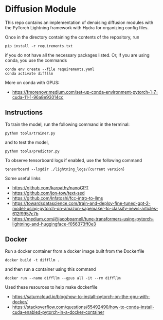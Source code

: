 # Diffusion Module

This repo contains an implementation of denoising diffusion modules with the PyTorch Lightning framework with Hydra for organizing config files.

Once in the directory containing the contents of the repository, run
```
pip install -r requirements.txt
```
if you do not have all the necessary packages listed. Or, if you are using conda, you use the commands

```
conda env create --file requirements.yaml
conda activate diffllm
```

More on conda with GPUS:
 - https://fmorenovr.medium.com/set-up-conda-environment-pytorch-1-7-cuda-11-1-96a8e93014cc

## Instructions 

To train the model, run the following command in the terminal:
```
python tools/trainer.py
```

and to test the model, 
```
python tools/predictor.py
```

To observe tensorboard logs if enabled, use the following command
```
tensorboard --logdir ./lightning_logs/{current version}
```

Some useful links
 - https://github.com/karpathy/nanoGPT
 - https://github.com/jon-tow/text-sed
 - https://github.com/Infatoshi/fcc-intro-to-llms
 - https://towardsdatascience.com/train-and-deploy-fine-tuned-gpt-2-model-using-pytorch-on-amazon-sagemaker-to-classify-news-articles-612f9957c7b
 - https://medium.com/@jacobparnell/tune-transformers-using-pytorch-lightning-and-huggingface-f056373ff0e3


## Docker

Run a docker container from a docker image built from the Dockerfile  

```
docker build -t diffllm .
```

and then run a container using this command

```
docker run --name diffllm --gpus all -it --rm diffllm
```

Used these resources to help make dockerfile
 - https://saturncloud.io/blog/how-to-install-pytorch-on-the-gpu-with-docker/
 - https://stackoverflow.com/questions/65492490/how-to-conda-install-cuda-enabled-pytorch-in-a-docker-container

